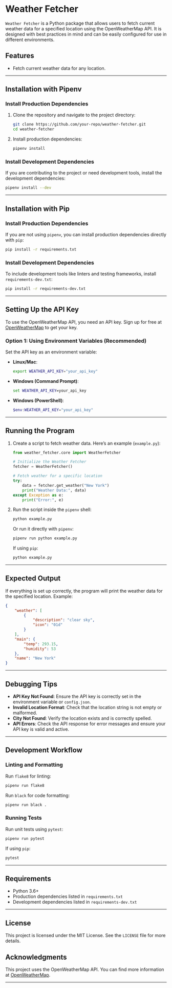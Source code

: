 
# Weather Fetcher

`Weather Fetcher` is a Python package that allows users to fetch current weather data for a specified location using the OpenWeatherMap API. It is designed with best practices in mind and can be easily configured for use in different environments.

## Features

- Fetch current weather data for any location.

---

## Installation with Pipenv

### Install Production Dependencies
1. Clone the repository and navigate to the project directory:
   ```bash
   git clone https://github.com/your-repo/weather-fetcher.git
   cd weather-fetcher
   ```

2. Install production dependencies:
   ```bash
   pipenv install
   ```

### Install Development Dependencies
If you are contributing to the project or need development tools, install the development dependencies:
```bash
pipenv install --dev
```

---

## Installation with Pip

### Install Production Dependencies
If you are not using `pipenv`, you can install production dependencies directly with `pip`:
```bash
pip install -r requirements.txt
```

### Install Development Dependencies
To include development tools like linters and testing frameworks, install `requirements-dev.txt`:
```bash
pip install -r requirements-dev.txt
```

---

## Setting Up the API Key

To use the OpenWeatherMap API, you need an API key. Sign up for free at [OpenWeatherMap](https://openweathermap.org/api) to get your key.

### Option 1: Using Environment Variables (Recommended)

Set the API key as an environment variable:
- **Linux/Mac**:
  ```bash
  export WEATHER_API_KEY="your_api_key"
  ```
- **Windows (Command Prompt)**:
  ```cmd
  set WEATHER_API_KEY=your_api_key
  ```
- **Windows (PowerShell)**:
  ```powershell
  $env:WEATHER_API_KEY="your_api_key"
  ```

---

## Running the Program

1. Create a script to fetch weather data. Here’s an example (`example.py`):
   ```python
   from weather_fetcher.core import WeatherFetcher

   # Initialize the Weather Fetcher
   fetcher = WeatherFetcher()

   # Fetch weather for a specific location
   try:
       data = fetcher.get_weather("New York")
       print("Weather Data:", data)
   except Exception as e:
       print("Error:", e)
   ```

2. Run the script inside the `pipenv` shell:
   ```bash
   python example.py
   ```

   Or run it directly with `pipenv`:
   ```bash
   pipenv run python example.py
   ```

   If using `pip`:
   ```bash
   python example.py
   ```

---

## Expected Output

If everything is set up correctly, the program will print the weather data for the specified location. Example:
```json
{
    "weather": [
        {
            "description": "clear sky",
            "icon": "01d"
        }
    ],
    "main": {
        "temp": 293.15,
        "humidity": 53
    },
    "name": "New York"
}
```

---

## Debugging Tips

- **API Key Not Found**: Ensure the API key is correctly set in the environment variable or `config.json`.
- **Invalid Location Format**: Check that the location string is not empty or malformed.
- **City Not Found**: Verify the location exists and is correctly spelled.
- **API Errors**: Check the API response for error messages and ensure your API key is valid and active.

---

## Development Workflow

### Linting and Formatting
Run `flake8` for linting:
```bash
pipenv run flake8
```

Run `black` for code formatting:
```bash
pipenv run black .
```

### Running Tests
Run unit tests using `pytest`:
```bash
pipenv run pytest
```

If using `pip`:
```bash
pytest
```

---

## Requirements

- Python 3.6+
- Production dependencies listed in `requirements.txt`
- Development dependencies listed in `requirements-dev.txt`

---

## License

This project is licensed under the MIT License. See the `LICENSE` file for more details.

## Acknowledgments

This project uses the OpenWeatherMap API. You can find more information at [OpenWeatherMap](https://openweathermap.org/).

---
